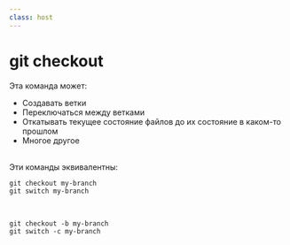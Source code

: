 ```yaml
---
class: host
---
```


# git checkout


Эта команда может:
* Создавать ветки
* Переключаться между ветками
* Откатывать текущее состояние файлов до их состояние в каком-то прошлом
* Многое другое

<br />

<div v-click>
Эти команды эквивалентны:

```shell
git checkout my-branch
git switch my-branch
```

<br />

```shell
git checkout -b my-branch
git switch -c my-branch
```
</div>

<style>
    .host code {
        font-size: 1.5rem;
    }
</style>
